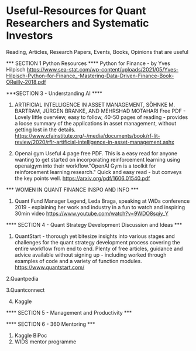 # Useful-Resources for Quant Researchers and Systematic Investors
Reading, Articles, Research Papers, Events, Books, Opinions that are useful

*** SECTION 1 Python Resources  ****
Python for Finance - by Yves Hilpisch
https://www.sea-stat.com/wp-content/uploads/2021/05/Yves-Hilpisch-Python-for-Finance_-Mastering-Data-Driven-Finance-Book-OReilly-2018.pdf




***SECTION 3 - Understanding AI ****
1. ARTIFICIAL INTELLIGENCE IN ASSET MANAGEMENT, SÖHNKE M. BARTRAM, JÜRGEN BRANKE, AND MEHRSHAD MOTAHARI
Free PDF - Lovely little overview, easy to follow, 40-50 pages of reading - provides a loose summary of the applications in asset management, without getting lost in the details.
https://www.cfainstitute.org/-/media/documents/book/rf-lit-review/2020/rflr-artificial-intelligence-in-asset-management.ashx

2. Openai gym Useful 4 page free PDF.  This is a easy read for anyone wanting to get started on incorporating reinforcement learning using openaigym into their workflow."OpenAI Gym is a toolkit for reinforcement learning research."  Quick and easy read - but conveys the key points well. 
https://arxiv.org/pdf/1606.01540.pdf



*** WOMEN IN QUANT FINANCE INSPO AND INFO ***
1. Quant Fund Manager Legend, Leda Braga, speaking at WiDs conference 2019 - explaining her work and industry in a fun to watch and inspiring 30min video
https://www.youtube.com/watch?v=9WDO8sqiy_Y



**** SECTION 4 - Quant Strategy Development Discussion and Ideas ***
1. QuantStart - thorough yet bitesize insights into various stages and challenges for the quant strategy development process covering the entire workflow from end to end.  Plenty of free articles, guidance and advice available without signing up - including worked through examples of code and a variety of function modules. 
https://www.quantstart.com/

2.Quantpedia

3.Quantconnect

4. Kaggle


**** SECTION 5 - Management and Productivity ***

**** SECTION 6 - 360 Mentoring  ***
1. Kaggle BiPoc
2. WIDS mentor programme

